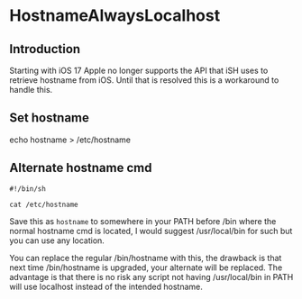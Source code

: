 # HostnameAlwaysLocalhost

## Introduction

Starting with iOS 17 Apple no longer supports the API that iSH uses
to retrieve hostname from iOS. Until that is resolved this is a
workaround to handle this.

## Set hostname

echo hostname > /etc/hostname

## Alternate hostname cmd

```shell
#!/bin/sh

cat /etc/hostname
```

Save this as `hostname` to somewhere in your PATH before /bin where the
normal hostname cmd is located, I would suggest /usr/local/bin for such
but you can use any location.

You can replace the regular /bin/hostname with this, the drawback is that
next time /bin/hostname is upgraded, your alternate will be replaced.
The advantage is that there is no risk any script not having /usr/local/bin
in PATH will use localhost instead of the intended hostname.
